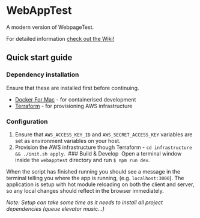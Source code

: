 # WebAppTest

A modern version of WebpageTest.

For detailed information [check out the Wiki!](https://github.com/jameshopkins/webapptest/wiki)

## Quick start guide

### Dependency installation

Ensure that these are installed first before continuing.
* [Docker For Mac](https://docs.docker.com/engine/installation/mac/#docker-for-mac) - for containerised development
* [Terraform](https://www.terraform.io/downloads.html) - for provisioning AWS infrastructure

### Configuration

1. Ensure that `AWS_ACCESS_KEY_ID` and `AWS_SECRET_ACCESS_KEY` variables are set as environment variables on your host.
2. Provision the AWS infrastructure though Terraform - `cd infrastructure && ./init.sh apply`.
 ### Build & Develop 
Open a terminal window inside the `webapptest` directory and run `$ npm run dev`.

When the script has finished running you should see a message in the terminal telling you where the app is running, (e.g. `localhost:3000`). The application is setup with hot module reloading on both the client and server, so any local changes should reflect in the browser immediately.

_Note: Setup can take some time as it needs to install all project dependencies (queue elevator music...)_
